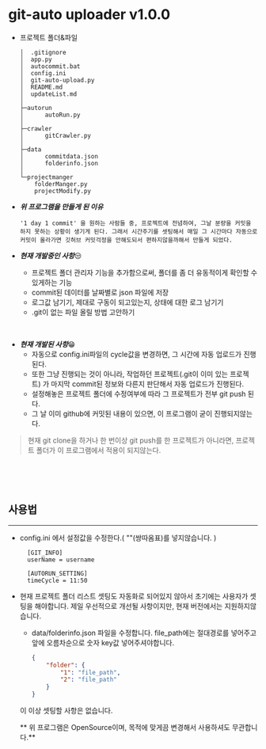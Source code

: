 # git-auto uploader v1.0.0

*  프로젝트 폴더&파일
    ```
    │  .gitignore
    │  app.py
    │  autocommit.bat
    │  config.ini
    │  git-auto-upload.py
    │  README.md
    │  updateList.md
    │
    ├─autorun
    │      autoRun.py
    │
    ├─crawler
    │      gitCrawler.py
    │
    ├─data
    │      commitdata.json
    │      folderinfo.json
    │
    └─projectmanger
        folderManger.py
        projectModify.py
    
    ``` 


* ***위 프로그램을 만들게 된 이유***
  
    ```'1 day 1 commit' 을 원하는 사람들 중, 프로젝트에 전념하여, 그날 분량을 커밋을 하지 못하는 상황이 생기게 된다. 그래서 시간주기를 셋팅해서 매일 그 시간마다 자동으로 커밋이 올라가면 깃허브 커밋걱정을 안해도되서 편하지않을까해서 만들게 되었다.```


* ***현재 개발중인 사항***😒
  * 프로젝트 폴더 관리자 기능을 추가함으로써, 폴더를 좀 더 유동적이게 확인할 수 있게하는 기능
  * commit된 데이터를 날짜별로 json 파일에 저장
  * 로그값 남기기, 제대로 구동이 되고있는지, 상태에 대한 로그 남기기
  * .git이 없는 파일 올릴 방법 고안하기

<br>

* ***현재 개발된 사항***😁
  * 자동으로 config.ini파일의 cycle값을 변경하면, 그 시간에 자동 업로드가 진행된다.
  * 또한 그냥 진행되는 것이 아니라, 작업하던 프로젝트(.git이 이미 있는 프로젝트) 가 마지막 commit된 정보와 다른지 판단해서 자동 업로드가 진행된다.
  * 설정해놓은 프로젝트 폴더에 수정여부에 따라 그 프로젝트가 전부 git push 된다. 
  * 그 날 이미 github에 커밋된 내용이 있으면, 이 프로그램이 굳이 진행되지않는다.



> 현재 git clone을 하거나 한 번이상 git push를 한 프로젝트가 아니라면, 프로젝트 폴더가 이 프로그램에서 적용이 되지않는다.

<br>
<br>
<br>

## 사용법
<hr>

* config.ini 에서 설정값을 수정한다.( ""(쌍따옴표)를 넣지않습니다. )
  ```
    [GIT_INFO]
    userName = username

    [AUTORUN_SETTING]
    timeCycle = 11:50
    ```
* 현재 프로젝트 폴더 리스트 셋팅도 자동화로 되어있지 않아서 초기에는 사용자가 셋팅을 해야합니다. 제일 우선적으로 개선될 사항이지만, 현재 버전에서는 지원하지않습니다.

    * data/folderinfo.json 파일을 수정합니다. file_path에는 절대경로를 넣어주고 앞에 오름차순으로 숫자 key값 넣어주셔야합니다.
        ```json
        {
            "folder": {
                "1": "file_path",
                "2": "file_path"
            }
        }
        ```
    
    이 이상 셋팅할 사항은 없습니다. 

   ** 위 프로그램은 OpenSource이며, 목적에 맞게끔 변경해서 사용하셔도 무관합니다.**